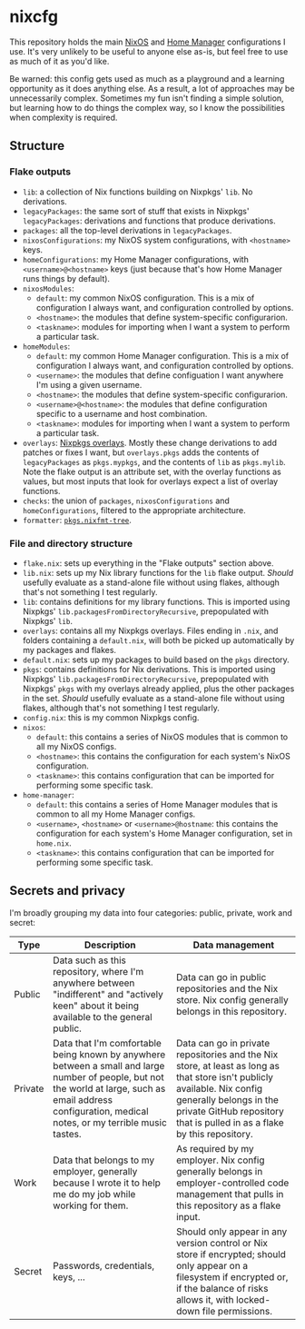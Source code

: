 # nixcfg

This repository holds the main [NixOS][] and [Home Manager][] configurations I use.  It's very unlikely to be useful to anyone else as-is, but feel free to use as much of it as you'd like.

[NixOS]: https://nixos.org
[Home Manager]: https://home-manager.dev/

Be warned: this config gets used as much as a playground and a learning opportunity as it does anything else.  As a result, a lot of approaches may be unnecessarily complex.  Sometimes my fun isn't finding a simple solution, but learning how to do things the complex way, so I know the possibilities when complexity is required.

## Structure

### Flake outputs

*   `lib`: a collection of Nix functions building on Nixpkgs' `lib`.  No derivations.
*   `legacyPackages`: the same sort of stuff that exists in Nixpkgs' `legacyPackages`: derivations and functions that produce derivations.
*   `packages`: all the top-level derivations in `legacyPackages`.
*   `nixosConfigurations`: my NixOS system configurations, with `<hostname>` keys.
*   `homeConfigurations`: my Home Manager configurations, with `<username>@<hostname>` keys (just because that's how Home Manager runs things by default).
*   `nixosModules`:
    *   `default`: my common NixOS configuration.  This is a mix of configuration I always want, and configuration controlled by options.
    *   `<hostname>`: the modules that define system-specific configurarion.
    *   `<taskname>`: modules for importing when I want a system to perform a particular task.
*   `homeModules`:
    *   `default`: my common Home Manager configuration.  This is a mix of configuration I always want, and configuration controlled by options.
    *   `<username>`: the modules that define configuation I want anywhere I'm using a given username.
    *   `<hostname>`: the modules that define system-specific configurarion.
    *   `<username>@<hostname>`: the modules that define configuration specific to a username and host combination.
    *   `<taskname>`: modules for importing when I want a system to perform a particular task.
*   `overlays`: [Nixpkgs overlays][].  Mostly these change derivations to add patches or fixes I want, but `overlays.pkgs` adds the contents of `legacyPackages` as `pkgs.mypkgs`, and the contents of `lib` as `pkgs.mylib`.  Note the flake output is an attribute set, with the overlay functions as values, but most inputs that look for overlays expect a list of overlay functions.
*   `checks`: the union of `packages`, `nixosConfigurations` and `homeConfigurations`, filtered to the appropriate architecture.
*   `formatter`: [`pkgs.nixfmt-tree`][nixfmt-tree].

[Nixpkgs overlays]: https://nixos.org/manual/nixpkgs/stable/#chap-overlays
[nixfmt-tree]: https://search.nixos.org/packages?channel=unstable&show=nixfmt-tree

### File and directory structure

*   `flake.nix`: sets up everything in the "Flake outputs" section above.
*   `lib.nix`: sets up my Nix library functions for the `lib` flake output.  *Should* usefully evaluate as a stand-alone file without using flakes, although that's not something I test regularly.
*   `lib`: contains definitions for my library functions.  This is imported using Nixpkgs' `lib.packagesFromDirectoryRecursive`, prepopulated with Nixpkgs' `lib`.
*   `overlays`: contains all my Nixpkgs overlays.  Files ending in `.nix`, and folders containing a `default.nix`, will both be picked up automatically by my packages and flakes.
*   `default.nix`: sets up my packages to build based on the `pkgs` directory.
*   `pkgs`: contains definitions for Nix derivations.  This is imported using Nixpkgs' `lib.packagesFromDirectoryRecursive`, prepopulated with Nixpkgs' `pkgs` with my overlays already applied, plus the other packages in the set.  *Should* usefully evaluate as a stand-alone file without using flakes, although that's not something I test regularly.
*   `config.nix`: this is my common Nixpkgs config.
*   `nixos`:
    *   `default`: this contains a series of NixOS modules that is common to all my NixOS configs.
    *   `<hostname>`: this contains the configuration for each system's NixOS configuration.
    *   `<taskname>`: this contains configuration that can be imported for performing some specific task.
*   `home-manager`:
    *   `default`: this contains a series of Home Manager modules that is common to all my Home Manager configs.
    *   `<username>`, `<hostname>` or `<username>@hostname`: this contains the configuration for each system's Home Manager configuration, set in `home.nix`.
    *   `<taskname>`: this contains configuration that can be imported for performing some specific task.

## Secrets and privacy

I'm broadly grouping my data into four categories: public, private, work and secret:

Type | Description | Data management
-----|-------------|----------------
Public | Data such as this repository, where I'm anywhere between "indifferent" and "actively keen" about it being available to the general public. | Data can go in public repositories and the Nix store.  Nix config generally belongs in this repository.
Private | Data that I'm comfortable being known by anywhere between a small and large number of people, but not the world at large, such as email address configuration, medical notes, or my terrible music tastes. | Data can go in private repositories and the Nix store, at least as long as that store isn't publicly available.  Nix config generally belongs in the private GitHub repository that is pulled in as a flake by this repository.
Work | Data that belongs to my employer, generally because I wrote it to help me do my job while working for them. | As required by my employer.  Nix config generally belongs in employer-controlled code management that pulls in this repository as a flake input.
Secret | Passwords, credentials, keys, ... | Should only appear in any version control or Nix store if encrypted; should only appear on a filesystem if encrypted or, if the balance of risks allows it, with locked-down file permissions.
